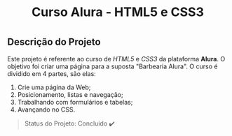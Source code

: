 <h1 align="center"> Curso Alura - HTML5 e CSS3 <h1>

## Descrição do Projeto
Este projeto é referente ao curso de *HTML5* e *CSS3* da plataforma **Alura**. O objetivo foi criar uma página para a suposta "Barbearia Alura". O curso é dividido em 4 partes, são elas: 
1. Crie uma página da Web;
2. Posicionamento, listas e navegação;
3. Trabalhando com formulários e tabelas;
4. Avançando no CSS.

> Status do Projeto: Concluido :heavy_check_mark:
